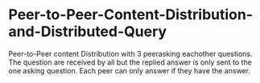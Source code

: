 ﻿# Peer-to-Peer-Content-Distribution-and-Distributed-Query

Peer-to-Peer content Distribution with 3 peerasking eachother questions.
The question are received by all but the replied answer is only sent to the one asking question.
Each peer can only answer if they have the answer.
